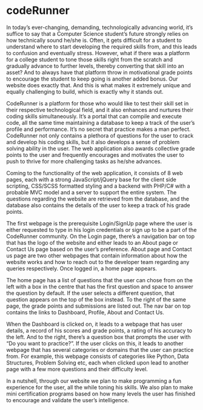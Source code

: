 # codeRunner
In today’s ever-changing, demanding, technologically advancing world, it’s suffice to say that a Computer Science student’s future strongly relies on how technically sound he/she is. Often, it gets difficult for a student to understand where to start developing the required skills from, and this leads to confusion and eventually stress. However, what if there was a platform for a college student to tone those skills right from the scratch and gradually advance to further levels, thereby converting that skill into an asset? And to always have that platform throw in motivational grade points to encourage the student to keep going is another added bonus. Our website does exactly that. And this is what makes it extremely unique and equally challenging to build, which is exactly why it stands out. 

   CodeRunner is a platform for those who would like to test their skill set in their respective technological field, and it also enhances and nurtures their coding skills simultaneously. It’s a portal that can compile and execute code, all the same time maintaining a database to keep a track of the user’s profile and performance. It’s no secret that practice makes a man perfect. CodeRunner not only contains a plethora of questions for the user to crack and develop his coding skills, but it also develops a sense of problem solving ability in the user. The web application also awards collective grade points to the user and frequently encourages and motivates the user to push to thrive for more challenging tasks as he/she advances. 
   
   Coming to the functionality of the web application, it consists of 8 web pages, each with a strong JavaScript/jQuery base for the client side scripting, CSS/SCSS formatted styling and a backend with PHP/C# with a probable MVC model and a server to support the entire system. The questions regarding the website are retrieved from the database, and the database also contains the details of the user to keep a track of his grade points.
   
   The first webpage is the prerequisite Login/SignUp page where the user is either requested to type in his login credentials or sign up to be a part of the CodeRunner community. On the Login page, there’s a navigation bar on top that has the logo of the website and either leads to an About page or Contact Us page based on the user’s preference. About page and Contact us page are two other webpages that contain information about how the website works and how to reach out to the developer team regarding any queries respectively. Once logged in, a home page appears. 
   
   The home page has a list of questions that the user can chose from on the left with a box in the centre that has the first question and space to answer the question by default. If the user selects a different question, that question appears on the top of the box instead. To the right of the same page, the grade points and submissions are listed out. The nav bar on top contains the links to Dashboard, Profile, About and Contact Us.
   
   When the Dashboard is clicked on, it leads to a webpage that has user details, a record of his scores and grade points, a rating of his accuracy to the left. And to the right, there’s a question box that prompts the user with “Do you want to practice?”. If the user clicks on this, it leads to another webpage that has several categories or domains that the user can practice from. For example, this webpage consists of categories like Python, Data Structures, Problem Solving etc, each when clicked upon lead to another page with a few more questions and their difficulty level. 
   
   In a nutshell, through our website we plan to make programming a fun experience for the user, all the while toning his skills. We also plan to make mini certification programs based on how many levels the user has finished to encourage and validate the user’s intelligence. 
